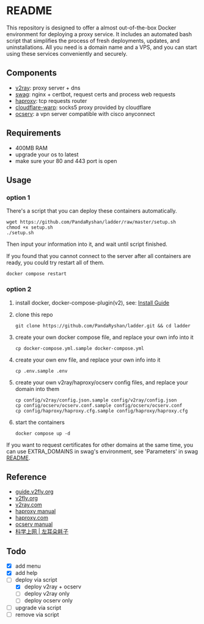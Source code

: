 # README

This repository is designed to offer a almost out-of-the-box Docker environment for deploying a proxy service. It includes an automated bash script that simplifies the process of fresh deployments, updates, and uninstallations. All you need is a domain name and a VPS, and you can start using these services conveniently and securely.

## Components

* [v2ray](https://github.com/v2fly/v2ray-core): proxy server + dns
* [swag](https://github.com/linuxserver/docker-swag): nginx + certbot, request certs and process web requests
* [haproxy](https://github.com/haproxy/haproxy): tcp requests router
* [cloudflare-warp](https://developers.cloudflare.com/warp-client/get-started/linux/): socks5 proxy provided by cloudflare
* [ocserv](https://ocserv.gitlab.io/www/index.html): a vpn server compatible with cisco anyconnect

## Requirements

* 400MB RAM
* upgrade your os to latest
* make sure your 80 and 443 port is open

## Usage

### option 1

There's a script that you can deploy these containers automatically.

```shell
wget https://github.com/PandaRyshan/ladder/raw/master/setup.sh
chmod +x setup.sh
./setup.sh
```

Then input your information into it, and wait until script finished.

If you found that you cannot connect to the server after all containers are ready, you could try restart all of them.

```shell
docker compose restart
```

### option 2

1. install docker, docker-compose-plugin(v2), see: [Install Guide](https://docs.docker.com/engine/install/)
2. clone this repo

   ```shell
   git clone https://github.com/PandaRyshan/ladder.git && cd ladder
   ```

3. create your own docker compose file, and replace your own info into it

    ```shell
    cp docker-compose.yml.sample docker-compose.yml
    ```

4. create your own env file, and replace your own info into it

    ```shell
    cp .env.sample .env
    ```

5. create your own v2ray/haproxy/ocserv config files, and replace your domain into them

    ```shell
    cp config/v2ray/config.json.sample config/v2ray/config.json
    cp config/ocserv/ocserv.conf.sample config/ocserv/ocserv.conf
    cp config/haproxy/haproxy.cfg.sample config/haproxy/haproxy.cfg
    ```

6. start the containers

    ```shell
    docker compose up -d
    ```

If you want to request certificates for other domains at the same time, you can use EXTRA_DOMAINS in swag's environment, see 'Parameters' in swag [README](https://github.com/linuxserver/docker-swag).

## Reference

* [guide.v2fly.org](https://guide.v2fly.org/advanced/quic.html)
* [v2fly.org](https://www.v2fly.org/v5/config/inbound.html)
* [v2ray.com](https://www.v2ray.com/chapter_02/policy.html)
* [haproxy manual](https://docs.haproxy.org/dev/configuration.html)
* [haproxy.com](https://www.haproxy.com/documentation/hapee/latest/load-balancing/protocols/http-2/)
* [ocserv manual](https://ocserv.gitlab.io/www/manual.html)
* [科学上网 | 左耳朵耗子](https://haoel.github.io/#94-cloudflare-warp-%E5%8E%9F%E7%94%9F-ip)

## Todo

* [x] add menu
* [x] add help
* [ ] deploy via script
  * [x] deploy v2ray + ocserv
  * [ ] deploy v2ray only
  * [ ] deploy ocserv only
* [ ] upgrade via script
* [ ] remove via script
